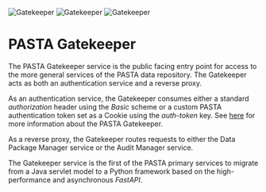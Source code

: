 ![Gatekeeper](https://github.com/PASTAplus/Gatekeeper/actions/workflows/gatekeeper-build.yml/badge.svg?branch=${main})
![Gatekeeper](https://github.com/PASTAplus/Gatekeeper/actions/workflows/gatekeeper-build.yml/badge.svg?branch=${staging})
![Gatekeeper](https://github.com/PASTAplus/Gatekeeper/actions/workflows/gatekeeper-build.yml/badge.svg?branch=${development})


# PASTA Gatekeeper

The PASTA Gatekeeper service is the public facing entry point for access to the
more general services of the PASTA data repository. The Gatekeeper acts as 
both an authentication service and a reverse proxy.

As an authentication service, the Gatekeeper consumes either a standard
*authorization* header using the *Basic* scheme or a custom PASTA authentication
token set as a Cookie using the *auth-token* key. See
[here](https://pastaplus-core.readthedocs.io/en/latest/doc_tree/pasta_design/gatekeeper.html) for more 
information about the PASTA Gatekeeper.

As a reverse proxy, the Gatekeeper routes requests to either the Data Package
Manager service or the Audit Manager service.

The Gatekeeper service is the first of the PASTA primary services to migrate
from a Java servlet model to a Python framework based on the high-performance
and asynchronous *FastAPI*.
